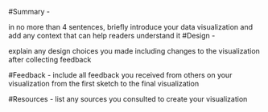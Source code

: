 #Summary - 

in no more than 4 sentences, briefly introduce your data visualization and add any context that can help readers understand it
#Design - 

explain any design choices you made including changes to the visualization after collecting feedback

#Feedback - 
include all feedback you received from others on your visualization from the first sketch to the final visualization

#Resources - 
list any sources you consulted to create your visualization